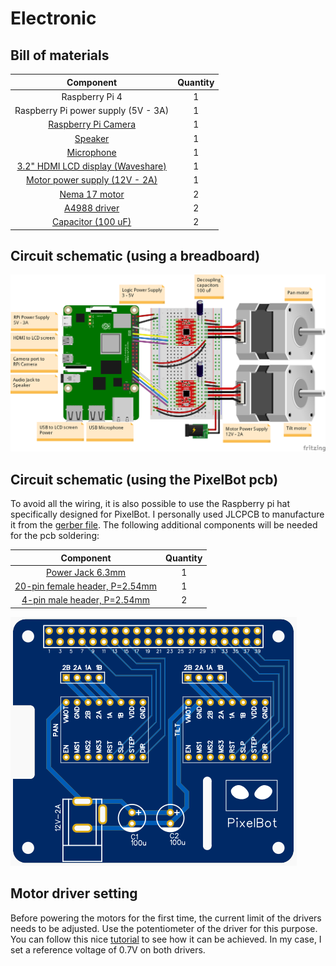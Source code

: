 # Electronic

## Bill of materials

| Component       |    Quantity     |
| :-------------: | :-------------: |
| Raspberry Pi 4  |        1        |
| Raspberry Pi power supply (5V - 3A)  |        1        |
| [Raspberry Pi Camera](https://www.amazon.fr/gp/product/B07ZZ2K7WP/ref=ppx_yo_dt_b_asin_title_o00_s02?ie=UTF8&psc=1)  |        1        |
| [Speaker](https://www.amazon.fr/gp/product/B07RFQKY4R/ref=ppx_yo_dt_b_asin_title_o02_s01?ie=UTF8&psc=1)  |        1        |
| [Microphone](https://www.amazon.fr/gp/product/B01LCIGY8U/ref=ppx_yo_dt_b_asin_title_o00_s00?ie=UTF8&psc=1)  |        1        |
| [3.2" HDMI LCD display (Waveshare)](https://www.waveshare.com/3.2inch-hdmi-lcd-h.htm) |        1        |
| [Motor power supply (12V - 2A)](https://www.amazon.fr/gp/product/B01G0Q3RWU/ref=ppx_yo_dt_b_asin_title_o03_s00?ie=UTF8&psc=1) |        1        |
| [Nema 17 motor](https://www.amazon.fr/gp/product/B06XRFCP3X/ref=ppx_yo_dt_b_asin_title_o01_s01?ie=UTF8&th=1)   |        2        |
| [A4988 driver](https://www.amazon.fr/gp/product/B07MXXL2KW/ref=ppx_yo_dt_b_asin_title_o01_s01?ie=UTF8&psc=1)    |        2        |
| [Capacitor (100 uF)](https://www.lcsc.com/product-detail/Aluminum-Electrolytic-Capacitors-Leaded_LCSC-100uF-35V-6-3-11_C45076.html)    |        2        |

## Circuit schematic (using a breadboard)

![Wiring diagram](https://github.com/RomainMaure/PixelBot/blob/main/electronic/wiring_diagram.png)

## Circuit schematic (using the PixelBot pcb)

To avoid all the wiring, it is also possible to use the Raspberry pi hat specifically designed for PixelBot. I personally used JLCPCB to manufacture it from the [gerber file](https://github.com/RomainMaure/PixelBot/blob/main/electronic/Gerber_pixel_bot_pi_hat_V1_0). The following additional components will be needed for the pcb soldering:

| Component       |    Quantity     |
| :-------------: | :-------------: |
| [Power Jack 6.3mm](https://www.lcsc.com/product-detail/AC-DC-Power-Connectors_SOFNG-DC005-T20_C111567.html)  |        1        |
| [20-pin female header, P=2.54mm](https://www.lcsc.com/product-detail/Female-Headers_ZHOURI-2-54-2-20_C2977589.html)  |        1        |
| [4-pin male header, P=2.54mm](https://www.lcsc.com/product-detail/Pin-Headers_JST-Sales-America-RE-H042TD-1190-LF-SN_C265319.html)  |        2        |

![PixelBot pi hat pcb](https://github.com/RomainMaure/PixelBot/blob/main/electronic/PixelBot_pi_hat_pcb.PNG)

## Motor driver setting

Before powering the motors for the first time, the current limit of the drivers needs to be adjusted. Use the potentiometer of the driver for this purpose. You can follow this nice [tutorial](https://www.youtube.com/watch?v=7spK_BkMJys&t=735s) to see how it can be achieved. In my case, I set a reference voltage of 0.7V on both drivers.
